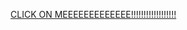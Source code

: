[CLICK ON MEEEEEEEEEEEEE!!!!!!!!!!!!!!!!!!](https://abiding-toy-efb.notion.site/2-23d63a440286801cbaf3fb701610611d?source=copy_link)
